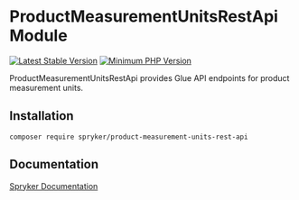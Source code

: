 # ProductMeasurementUnitsRestApi Module
[![Latest Stable Version](https://poser.pugx.org/spryker/product-measurement-units-rest-api/v/stable.svg)](https://packagist.org/packages/spryker/product-measurement-units-rest-api)
[![Minimum PHP Version](https://img.shields.io/badge/php-%3E%3D%208.0-8892BF.svg)](https://php.net/)

ProductMeasurementUnitsRestApi provides Glue API endpoints for product measurement units.

## Installation

```
composer require spryker/product-measurement-units-rest-api
```

## Documentation

[Spryker Documentation](https://docs.spryker.com)
